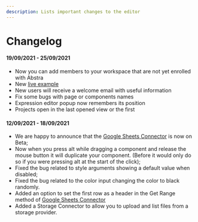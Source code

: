 ```yaml
---
description: Lists important changes to the editor
---
```


# Changelog

#### 19/09/2021 - 25/09/2021

* Now you can add members to your workspace that are not yet enrolled with Abstra
* New [live example](https://youtu.be/DDmXRdX9qd8)
* New users will receive a welcome email with useful information
* Fix some bugs with page or components names
* Expression editor popup now remembers its position
* Projects open in the last opened view or the first

#### 12/09/2021 - 18/09/2021

* We are happy to announce that the [Google Sheets Connector](docs/back-end/connectors/google-sheets.md) is now on Beta;
* Now when you press alt while dragging a component and release the mouse button it will duplicate your component. \(Before it would only do so if you were pressing alt at the start of the click\);
* Fixed the bug related to style arguments showing a default value when disabled;
* Fixed the bug related to the color input changing the color to black randomly.
* Added an option to set the first row as a header in the Get Range method of [Google Sheets Connector](docs/back-end/connectors/google-sheets.md)
* Added a Storage Connector to allow you to upload and list files from a storage provider.



